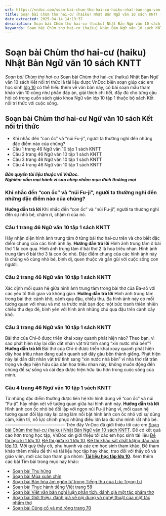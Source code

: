 ```yaml
---
url: https://vndoc.com/soan-bai-chum-tho-hai-cu-haiku-nhat-ban-ngu-van-10-sach-kntt-267902
title: Soạn bài Chùm thơ hai-cư (haiku) Nhật Bản Ngữ văn 10 sách KNTT - Soạn bài Chùm thơ hai-cư - VnDoc.com
date_extracted: 2025-04-14 14:13:37
description: Soạn bài Chùm thơ hai-cư (haiku) Nhật Bản Ngữ văn 10 sách KNTT được VnDoc biên soạn gửi đến các em học sinh lớp 10 nhằm giúp các em học sinh học tập tốt sách Kết nối tri thức lớp 10.
keywords: Soạn bài Chùm thơ hai-cư (haiku) Nhật Bản Ngữ văn 10 sách KNTT,Soạn bài Chùm thơ hai-cư,Soạn bài Chùm thơ hai-cư Ngữ văn 10 sách Kết nối tri thức,ngữ văn 10,ngữ văn 10 tập 1,soạn văn 10,soạn văn 10 tập 1,soạn văn lớp 10,soan van 10,ngữ văn lớp 10,văn lớp 10,văn 10,ngu van 10,soạn ngữ văn lớp 10,giải ngữ văn 10,cách soạn văn lớp 10,soạn ngữ văn 10
---
```


# Soạn bài Chùm thơ hai-cư \(haiku\) Nhật Bản Ngữ văn 10 sách KNTT
 _Soạn bài Chùm thơ hai-cư_
Soạn bài Chùm thơ hai-cư \(haiku\) Nhật Bản Ngữ văn 10 sách Kết nối tri thức là tài liệu được VnDoc biên soạn giúp các em học sinh [lớp 10](<https://vndoc.com/tai-lieu-hoc-tap-lop10>) có thể hiểu thêm về văn bản này, có bài soạn mẫu tham khảo văn 10 cũng như phần đáp án, giải thích chi tiết, đầy đủ cho từng câu hỏi có trong cuốn sách giáo khoa Ngữ văn lớp 10 tập 1 thuộc bộ sách Kết nối tri thức với cuộc sống.
## Soạn bài Chùm thơ hai-cư Ngữ văn 10 sách Kết nối tri thức
  * Khi nhắc đến “con ốc” và “núi Fu-ji”, người ta thường nghĩ đến những đặc điểm nào của chúng?
  * Câu 1 trang 46 Ngữ văn 10 tập 1 sách KNTT
  * Câu 2 trang 46 Ngữ văn 10 tập 1 sách KNTT
  * Câu 3 trang 46 Ngữ văn 10 tập 1 sách KNTT
  * Câu 4 trang 46 Ngữ văn 10 tập 1 sách KNTT

**_Bản quyền tài liệu thuộc về VnDoc._**  
**_Nghiêm cấm mọi hành vi sao chép nhằm mục đích thương mại_**
### Khi nhắc đến “con ốc” và “núi Fu-ji”, người ta thường nghĩ đến những đặc điểm nào của chúng?
**Hướng dẫn trả lời**
Khi nhắc đến “con ốc” và “núi Fu-ji”, người ta thường nghĩ đến sự nhỏ bé, chậm rì, chậm rì của nó.
### Câu 1 trang 46 Ngữ văn 10 tập 1 sách KNTT
Hãy nhận diện hình ảnh trung tâm ở từng bài thơ hai-cư trên và cho biết đặc điểm chung của các hình ảnh ấy.
**Hướng dẫn trả lời**
Hình ảnh trung tâm ở bài thơ 1 là con quạ.
Hình ảnh trung tâm ở bài thơ 2 là hoa triêu nhan.
Hình ảnh trung tâm ở bài thơ 3 là con ốc nhỏ.
Đặc điểm chung của các hình ảnh này là chúng vô cùng nhỏ bé, bình dị, quen thuộc và gần gũi với cuộc sống con người.
### Câu 2 trang 46 Ngữ văn 10 tập 1 sách KNTT
Xác định mối quan hệ giữa hình ảnh trung tâm trong bài thơ của Ba-sô với các yếu tố thời gian và không gian.
**Hướng dẫn trả lời**
Hình ảnh trung tâm trong bài thơ: cành khô, cánh quạ đậu, chiều thu.
Ba hình ảnh này có mối tương quan với nhau và mở ra trước mắt bạn đọc một bức tranh thiên nhiên chiều thu đẹp đẽ, bình yên với hình ảnh những chú quạ đậu trên cành cây khô.
### Câu 3 trang 46 Ngữ văn 10 tập 1 sách KNTT
Bài thơ của Chi-ô được triển khai xoay quanh phát hiện nào? Theo bạn, vì sao phát hiện này lại dẫn dắt nhân vật trữ tình sang “xin nước nhà bên”?
**Hướng dẫn trả lời**
Bài thơ của Chi-ô được triển khai xoay quanh phát hiện dây hoa triêu nhan đang quấn quanh sợi dây gàu bên thành giếng.
Phát hiện này lại dẫn dắt nhân vật trữ tình sang “xin nước nhà bên” vì nhà thơ rất trân trọng vẻ đẹp hiện hữu của dàn hoa triêu nhan này, không muốn động đến chúng để sự sống và cái đẹp được hiện hữu lâu hơn trong cuộc sống của mình.
### Câu 4 trang 46 Ngữ văn 10 tập 1 sách KNTT
Từ những đặc điểm thường được liên hệ khi hình dung về “con ốc” và núi “Fu-ji”, hãy nhận xét về tương quan giữa hai hình ảnh này.
**Hướng dẫn trả lời**
Hình ảnh con ốc nhỏ bé đối lập với ngọn núi Fu-ji hùng vĩ, mối quan hệ tương quan đối lập này lại càng làm nổi bật hình ảnh con ốc nhỏ với sự dũng cảm, kiên trì, nỗ lực chinh phục những điều lớn lao dù cho mình rất nhỏ bé.
\------------------------------
Trên đây VnDoc đã giới thiệu tới các em [Soạn bài Chùm thơ hai-cư \(haiku\) Nhật Bản Ngữ văn 10 sách KNTT](<https://vndoc.com/soan-bai-chum-tho-hai-cu-haiku-nhat-ban-ngu-van-10-sach-kntt-267902>). Để có kết quả cao hơn trong học tập, VnDoc xin giới thiệu tới các em học sinh tài liệu [Đề thi học kì 1 lớp 10](<https://vndoc.com/de-thi-hoc-ki-1-lop10>), [Đề thi giữa kì 1 lớp 10](<https://vndoc.com/de-thi-giua-ki-1-lop10>), [Đề thi khảo sát chất lượng đầu năm lớp 10](<https://vndoc.com/khao-sat-chat-luong-dau-nam-lop10>). Mời quý thầy cô, phụ huynh và các em học sinh tham khảo.
Để tham khảo thêm nhiều đề thi và tài liệu học tập hay khác, trao đổi với thầy cô và giáo viên, mời các bạn tham gia nhóm: **[Tài liệu học tập lớp 10](</goto?u=aHR0cHM6Ly93d3cuZmFjZWJvb2suY29tL2dyb3Vwcy9UYWkubGlldS5ob2MudGFwLmxvcC4xMC5WTkRPQw%3D%3D>)**.
Xem thêm các bài Tìm bài trong mục này khác:
  * [Soạn bài Thu hứng](</soan-bai-thu-hung-ngu-van-10-tap-1-sach-kntt-269496>)
  * [Soạn bài Mùa xuân chín](</soan-bai-mua-xuan-chin-ngu-van-10-tap-1-sach-kntt-269504>)
  * [Soạn bài Bản hòa âm ngôn từ trong Tiếng thu của Lưu Trọng Lư](</soan-bai-ban-hoa-am-ngon-tu-trong-tieng-thu-cua-luu-trong-lu-ngu-van-10-tap-1-sach-kntt-269746>)
  * [Soạn bài Thực hành tiếng Việt trang 58](</soan-bai-thuc-hanh-tieng-viet-trang-58-sach-kntt-277340>)
  * [Soạn bài Viết văn bản nghị luận phân tích, đánh giá một tác phẩm thơ](</soan-bai-viet-van-ban-nghi-luan-phan-tich-danh-gia-mot-tac-pham-tho-sach-kntt-277344>)
  * [Soạn bài Giới thiệu, đánh giá về nội dung và nghệ thuật của một tác phẩm thơ](</soan-bai-gioi-thieu-danh-gia-ve-noi-dung-va-nghe-thuat-cua-mot-tac-pham-tho-sach-kntt-277346>)
  * [Soạn bài Củng cố và mở rộng trang 70](</soan-bai-cung-co-va-mo-rong-trang-70-sach-kntt-277347>)

